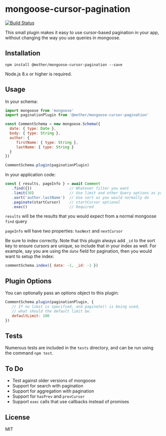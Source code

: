 # mongoose-cursor-pagination

[![Build Status](https://travis-ci.org/mother/mongoose-cursor-pagination.svg?branch=master)](https://travis-ci.org/mother/mongoose-cursor-pagination)

This small plugin makes it easy to use cursor-based pagination in your app, without changing the way you use queries in mongoose.

## Installation

```npm install @mother/mongoose-cursor-pagination --save```

Node.js 8.x or higher is required.

## Usage

In your schema:

```javascript
import mongoose from 'mongoose'
import paginationPlugin from '@mother/mongoose-cursor-pagination'

const CommentSchema = new mongoose.Schema({
  date: { type: Date },
  body: { type: String },
  author: {
     firstName: { type: String },
     lastName: { type: String }
  }
})

CommentSchema.plugin(paginationPlugin)
```

In your application code:

```javascript
const { results, pageInfo } = await Comment
   .find({})                 // Whatever filter you want
   .limit(30)                // Use limit and other Query options as you normally would
   .sort('author.lastName')  // Use sort as you would normally do
   .paginate(startCursor)    // startCursor optional
   .exec()                   // Required
```

`results` will be the results that you would expect from a normal mongoose `find` query

`pageInfo` will have two properties: `hasNext` and `nextCursor`

Be sure to index correctly. Note that this plugin always add `_id` to the sort key to ensure cursors are unique, so include that in your index as well. For example, say you are using the `date` field for pagination, then you would want to setup the index:

```js
commentSchema.index({ date: -1, _id: -1 })
```

## Plugin Options

You can optionally pass an options object to this plugin:

```js
CommentSchema.plugin(paginationPlugin, {
   // If no limit is specified, and paginate() is being used,
   // what should the default limit be.
   defaultLimit: 100
})
```

## Tests

Numerous tests are included in the `tests` directory, and can be run using the command `npm test`.

## To Do
- Test against older versions of mongoose
- Support for search with pagination
- Support for aggregation with pagination
- Support for `hasPrev` and `prevCursor`
- Support `exec` calls that use callbacks instead of promises

## License

MIT
